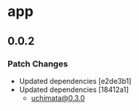 # app

## 0.0.2

### Patch Changes

- Updated dependencies [e2de3b1]
- Updated dependencies [18412a1]
  - uchimata@0.3.0
